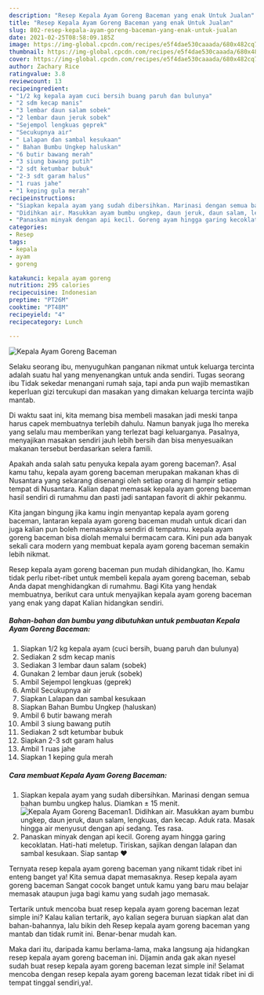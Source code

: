 ```yaml
---
description: "Resep Kepala Ayam Goreng Baceman yang enak Untuk Jualan"
title: "Resep Kepala Ayam Goreng Baceman yang enak Untuk Jualan"
slug: 802-resep-kepala-ayam-goreng-baceman-yang-enak-untuk-jualan
date: 2021-02-25T08:58:09.185Z
image: https://img-global.cpcdn.com/recipes/e5f4dae530caaada/680x482cq70/kepala-ayam-goreng-baceman-foto-resep-utama.jpg
thumbnail: https://img-global.cpcdn.com/recipes/e5f4dae530caaada/680x482cq70/kepala-ayam-goreng-baceman-foto-resep-utama.jpg
cover: https://img-global.cpcdn.com/recipes/e5f4dae530caaada/680x482cq70/kepala-ayam-goreng-baceman-foto-resep-utama.jpg
author: Zachary Rice
ratingvalue: 3.8
reviewcount: 13
recipeingredient:
- "1/2 kg kepala ayam cuci bersih buang paruh dan bulunya"
- "2 sdm kecap manis"
- "3 lembar daun salam sobek"
- "2 lembar daun jeruk sobek"
- "Sejempol lengkuas geprek"
- "Secukupnya air"
- " Lalapan dan sambal kesukaan"
- " Bahan Bumbu Ungkep haluskan"
- "6 butir bawang merah"
- "3 siung bawang putih"
- "2 sdt ketumbar bubuk"
- "2-3 sdt garam halus"
- "1 ruas jahe"
- "1 keping gula merah"
recipeinstructions:
- "Siapkan kepala ayam yang sudah dibersihkan. Marinasi dengan semua bahan bumbu ungkep halus. Diamkan ± 15 menit."
- "Didihkan air. Masukkan ayam bumbu ungkep, daun jeruk, daun salam, lengkuas, dan kecap. Aduk rata. Masak hingga air menyusut dengan api sedang. Tes rasa."
- "Panaskan minyak dengan api kecil. Goreng ayam hingga garing kecoklatan. Hati-hati meletup. Tiriskan, sajikan dengan lalapan dan sambal kesukaan. Siap santap ❤"
categories:
- Resep
tags:
- kepala
- ayam
- goreng

katakunci: kepala ayam goreng 
nutrition: 295 calories
recipecuisine: Indonesian
preptime: "PT26M"
cooktime: "PT48M"
recipeyield: "4"
recipecategory: Lunch

---
```



![Kepala Ayam Goreng Baceman](https://img-global.cpcdn.com/recipes/e5f4dae530caaada/680x482cq70/kepala-ayam-goreng-baceman-foto-resep-utama.jpg)

Selaku seorang ibu, menyuguhkan panganan nikmat untuk keluarga tercinta adalah suatu hal yang menyenangkan untuk anda sendiri. Tugas seorang ibu Tidak sekedar menangani rumah saja, tapi anda pun wajib memastikan keperluan gizi tercukupi dan masakan yang dimakan keluarga tercinta wajib mantab.

Di waktu  saat ini, kita memang bisa membeli masakan jadi meski tanpa harus capek membuatnya terlebih dahulu. Namun banyak juga lho mereka yang selalu mau memberikan yang terlezat bagi keluarganya. Pasalnya, menyajikan masakan sendiri jauh lebih bersih dan bisa menyesuaikan makanan tersebut berdasarkan selera famili. 



Apakah anda salah satu penyuka kepala ayam goreng baceman?. Asal kamu tahu, kepala ayam goreng baceman merupakan makanan khas di Nusantara yang sekarang disenangi oleh setiap orang di hampir setiap tempat di Nusantara. Kalian dapat memasak kepala ayam goreng baceman hasil sendiri di rumahmu dan pasti jadi santapan favorit di akhir pekanmu.

Kita jangan bingung jika kamu ingin menyantap kepala ayam goreng baceman, lantaran kepala ayam goreng baceman mudah untuk dicari dan juga kalian pun boleh memasaknya sendiri di tempatmu. kepala ayam goreng baceman bisa diolah memalui bermacam cara. Kini pun ada banyak sekali cara modern yang membuat kepala ayam goreng baceman semakin lebih nikmat.

Resep kepala ayam goreng baceman pun mudah dihidangkan, lho. Kamu tidak perlu ribet-ribet untuk membeli kepala ayam goreng baceman, sebab Anda dapat menghidangkan di rumahmu. Bagi Kita yang hendak membuatnya, berikut cara untuk menyajikan kepala ayam goreng baceman yang enak yang dapat Kalian hidangkan sendiri.

<!--inarticleads1-->

##### Bahan-bahan dan bumbu yang dibutuhkan untuk pembuatan Kepala Ayam Goreng Baceman:

1. Siapkan 1/2 kg kepala ayam (cuci bersih, buang paruh dan bulunya)
1. Sediakan 2 sdm kecap manis
1. Sediakan 3 lembar daun salam (sobek)
1. Gunakan 2 lembar daun jeruk (sobek)
1. Ambil Sejempol lengkuas (geprek)
1. Ambil Secukupnya air
1. Siapkan  Lalapan dan sambal kesukaan
1. Siapkan  Bahan Bumbu Ungkep (haluskan)
1. Ambil 6 butir bawang merah
1. Ambil 3 siung bawang putih
1. Sediakan 2 sdt ketumbar bubuk
1. Siapkan 2-3 sdt garam halus
1. Ambil 1 ruas jahe
1. Siapkan 1 keping gula merah




<!--inarticleads2-->

##### Cara membuat Kepala Ayam Goreng Baceman:

1. Siapkan kepala ayam yang sudah dibersihkan. Marinasi dengan semua bahan bumbu ungkep halus. Diamkan ± 15 menit.
<img src="https://img-global.cpcdn.com/steps/10099cd1e8e31207/160x128cq70/kepala-ayam-goreng-baceman-langkah-memasak-1-foto.jpg" alt="Kepala Ayam Goreng Baceman">1. Didihkan air. Masukkan ayam bumbu ungkep, daun jeruk, daun salam, lengkuas, dan kecap. Aduk rata. Masak hingga air menyusut dengan api sedang. Tes rasa.
1. Panaskan minyak dengan api kecil. Goreng ayam hingga garing kecoklatan. Hati-hati meletup. Tiriskan, sajikan dengan lalapan dan sambal kesukaan. Siap santap ❤




Ternyata resep kepala ayam goreng baceman yang nikamt tidak ribet ini enteng banget ya! Kita semua dapat memasaknya. Resep kepala ayam goreng baceman Sangat cocok banget untuk kamu yang baru mau belajar memasak ataupun juga bagi kamu yang sudah jago memasak.

Tertarik untuk mencoba buat resep kepala ayam goreng baceman lezat simple ini? Kalau kalian tertarik, ayo kalian segera buruan siapkan alat dan bahan-bahannya, lalu bikin deh Resep kepala ayam goreng baceman yang mantab dan tidak rumit ini. Benar-benar mudah kan. 

Maka dari itu, daripada kamu berlama-lama, maka langsung aja hidangkan resep kepala ayam goreng baceman ini. Dijamin anda gak akan nyesel sudah buat resep kepala ayam goreng baceman lezat simple ini! Selamat mencoba dengan resep kepala ayam goreng baceman lezat tidak ribet ini di tempat tinggal sendiri,ya!.

